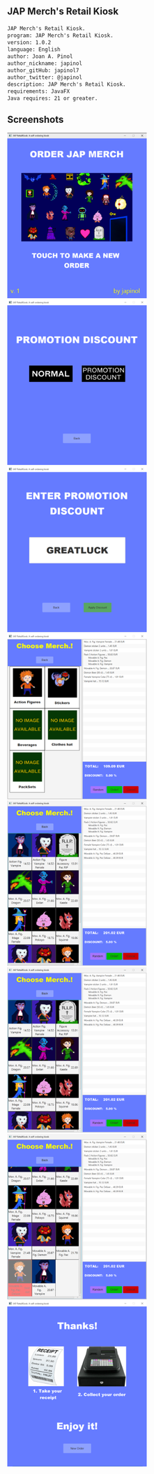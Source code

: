 ## JAP Merch's Retail Kiosk

	JAP Merch's Retail Kiosk.
	program: JAP Merch's Retail Kiosk.
	version: 1.0.2
	language: English
	author: Joan A. Pinol
	author_nickname: japinol
	author_gitHub: japinol7
	author_twitter: @japinol
	description: JAP Merch's Retail Kiosk.
	requirements: JavaFX
	Java requires: 21 or greater.


## Screenshots

<img src="screenshots/screenshot1.png" width="320" alt="screenshot1.png"> <br /> 
<img src="screenshots/screenshot2.png" width="320" alt="screenshot2.png"> <br />
<img src="screenshots/screenshot3.png" width="320" alt="screenshot3.png"> <br />
<img src="screenshots/screenshot4.png" width="320" alt="screenshot4.png"> <br />
<img src="screenshots/screenshot5.png" width="320" alt="screenshot5.png"> <br />
<img src="screenshots/screenshot5.png" width="320" alt="screenshot6.png"> <br />
<img src="screenshots/screenshot6.png" width="320" alt="screenshot7.png"> <br />
<img src="screenshots/screenshot7.png" width="320" alt="screenshot8.png"> <br />
